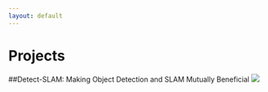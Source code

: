 ```yaml
---
layout: default
---
```

# [](#header-1)Projects

##Detect-SLAM: Making Object Detection and SLAM Mutually Beneficial
![](assets/images/Detect_SLAM-framework.png)

